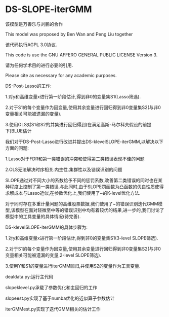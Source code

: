# DS-SLOPE-iterGMM

该模型是万善乐与刘鹏的合作

This model was proposed by Ben Wan and Peng Liu together

该代码执行AGPL 3.0协议.

This code is use the GNU AFFERO GENERAL PUBLIC LICENSE Version 3.

请为任何学术目的进行必要的引用.

Please cite as necessary for any academic purposes.


DS-Post-Lasso的工作:

1.对y和高维变量x进行第一阶段估计,得到非0的变量集S1(Lasso筛选).

2.对于S1的每个变量作为因变量,使用其余变量进行回归得到非0变量集S2(与非0变量相关可能被遗漏的变量).

3.使用OLS对S1和S2的并集进行回归得到(在满足高斯-马尔科夫假设的前提下)BLUE估计


我们对于DS-Post-Lasso进行改进并提出DS-klevelSLOPE-iterGMM,以解决以下方面的问题:

1.Lasso对于FDR和第一类错误的冲突和使得第二类错误表现不佳的问题

2.OLS无法解决时序相关.内生性.集群性以及错误识别的问题

SLOPE通过对不同大小的系数给予不同的惩罚系数,改善第二类错误的同时也在某种程度上控制了第一类错误,与此同时,由于SLOPE罚函数为凸函数的优良性质使得求解成本与Lasso近似,在参数优化上,我们使用了~的K-level优化方法.

对于同时存在多重计量问题的高维股票数据,我们使用了~的错误识别迭代GMM模型,该模型在面对轻微至中等的错误识别中均有着较优的结果,进一步的,我们讨论了模型中的工具变量的具体情况(待完善).

DS-klevelSLOPE-iterGMM的具体步骤为:

1.对y和高维变量x进行第一阶段估计,得到非0的变量集S1(3-level SLOPE筛选).

2.对于S1的每个变量作为因变量,使用其余变量进行回归得到非0变量集S2(与非0变量相关可能被遗漏的变量,2-level SLOPE筛选).

3.使用Y和S1的变量进行iterGMM回归,并使用S2的变量作为工具变量.

dealdata.py:运行主代码

slopeklevel.py承载了参数优化和主回归的工作

slopeest.py实现了基于numba优化的近似算子参数估计

iterGMMest.py实现了迭代GMM相关的估计工作


